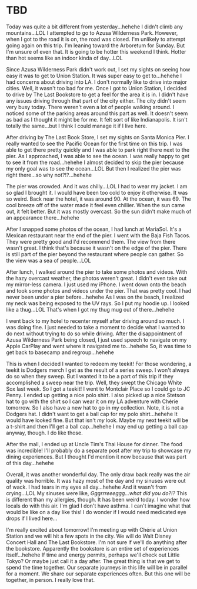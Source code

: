 # TBD

Today was quite a bit different from yesterday...hehehe I didn't climb any mountains...LOL I attempted to go to Azusa Wilderness Park. However, when I got to the road it is on, the road was closed. I'm unlikely to attempt going again on this trip. I'm leaning toward the Arboretum for Sunday. But I'm unsure of even that. It is going to be hotter this weekend I think. Hotter than hot seems like an indoor kinda of day...LOL

Since Azusa Wilderness Park didn't work out, I set my sights on seeing how easy it was to get to Union Station. It was super easy to get to...hehehe I had concerns about driving into LA. I don't normally like to drive into major cities. Well, it wasn't too bad for me. Once I got to Union Station, I decided to drive by The Last Bookstore to get a feel for the area it is in. I didn't have any issues driving through that part of the city either. The city didn't seem very busy today. There weren't even a lot of people walking around. I noticed some of the parking areas around this part as well. It doesn't seem as bad as I thought it might be for me. It felt sort of like Indianapolis. It isn't totally the same...but I think I could manage it if I live here.

After driving by The Last Book Store, I set my sights on Santa Monica Pier. I really wanted to see the Pacific Ocean for the first time on this trip. I was able to get there pretty quickly and I was able to park right there next to the pier. As I approached, I was able to see the ocean. I was really happy to get to see it from the road...hehehe I almost decided to skip the pier because my only goal was to see the ocean...LOL But then I realized the pier was right there...so why not?!?...hehehe

The pier was crowded. And it was chilly...LOL I had to wear my jacket. I am so glad I brought it. I would have been too cold to enjoy it otherwise. It was so weird. Back near the hotel, it was around 90. At the ocean, it was 69. The cool breeze off of the water made it feel even chillier. When the sun came out, it felt better. But it was mostly overcast. So the sun didn't make much of an appearance there...hehehe

After I snapped some photos of the ocean, I had lunch at MariaSol. It's a Mexican restaurant near the end of the pier. I went with the Baja Fish Tacos. They were pretty good and I'd recommend them. The view from there wasn't great. I think that's because it wasn't on the edge of the pier. There is still part of the pier beyond the restaurant where people can gather. So the view was a sea of people...LOL

After lunch, I walked around the pier to take some photos and videos. With the hazy overcast weather, the photos weren't great. I didn't even take out my mirror-less camera. I just used my iPhone. I went down onto the beach and took some photos and videos under the pier. That was pretty cool. I had never been under a pier before...hehehe As I was on the beach, I realized my neck was being exposed to the UV rays. So I put my hoodie up. I looked like a thug...LOL That's when I got my thug mug out of there...hehehe

I went back to my hotel to recenter myself after driving around so much. I was doing fine. I just needed to take a moment to decide what I wanted to do next without trying to do so while driving. After the disappointment of Azusa Wilderness Park being closed, I just used speech to navigate on my Apple CarPlay and went where it navigated me to...hehehe So, it was time to get back to basecamp and regroup...hehehe

This is when I decided I wanted to redeem my teekit! For those wondering, a teekit is Dodgers merch I get as the result of a series sweep. I won't always do so when they sweep. But I wanted it to be a part of this trip if they accomplished a sweep near the trip. Well, they swept the Chicago White Sox last week. So I got a teekit! I went to Montclair Place so I could go to JC Penny. I ended up getting a nice polo shirt. I also picked up a nice Stetson hat to go with the shirt so I can wear it on my LA adventure with Chérie tomorrow. So I also have a new hat to go in my collection. Note, it is not a Dodgers hat. I didn't want to get a ball cap for my polo shirt...hehehe It would have looked fine. But that isn't *my* look. Maybe my next teekit will be a t-shirt and then I'll get a ball cap...hehehe I may end up getting a ball cap anyway, though. I do like those.

After the mall, I ended up at Uncle Tim's Thai House for dinner. The food was incredible! I'll probably do a separate post after my trip to showcase my dining experiences. But I thought I'd mention it now because that was part of this day...hehehe

Overall, it was another wonderful day. The only draw back really was the air quality was horrible. It was hazy most of the day and my sinuses were out of wack. I had tears in my eyes all day...hehehe And it wasn't from crying...LOL My sinuses were like, *Gggrrreeeggg...what did you do?!?* This is different than my allergies, though. It has been weird today. I wonder how locals do with this air. I'm glad I don't have asthma. I can't imagine what that would be like on a day like this! I do wonder if I would need medicated eye drops if I lived here...

I'm really excited about tomorrow! I'm meeting up with Chérie at Union Station and we will hit a few spots in the city. We will do Walt Disney Concert Hall and The Last Bookstore. I'm not sure if we'll do anything after the bookstore. Apparently the bookstore is an entire set of experiences itself...hehehe If time and energy permits, perhaps we'll check out Little Tokyo? Or maybe just call it a day after. The great thing is that we get to spend the time together. Our separate journeys in this life will be in parallel for a moment. We share our separate experiences often. But this one will be together, in person. I really love that.


